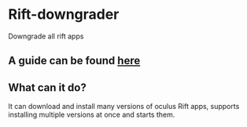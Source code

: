 # Rift-downgrader
Downgrade all rift apps

## A guide can be found [here](https://computerelite.github.io/tools/Oculus/RiftDowngraderGuide.html)

## What can it do?
It can download and install many versions of oculus Rift apps, supports installing multiple versions at once and starts them.
